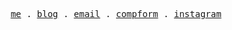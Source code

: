 <p align="center">
  <samp>
    <a href="https://www.notion.so/f9faff44769a4129b5b52b26bf7cddb1">me</a> .
    <a href="https://charllossdev.github.io/">blog</a> .
    <a href="mailto:charlloss.dev@gmail.com">email</a> .
    <a href="https://100.antfu.me">compform</a> .
    <a href="https://instagram.com/charlloss">instagram</a>
  </samp>
</p>
